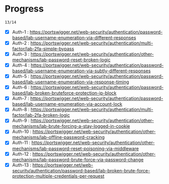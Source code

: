 # Progress

```bash
13/14
```

- [x] Auth-1 : https://portswigger.net/web-security/authentication/password-based/lab-username-enumeration-via-different-responses
- [x] Auth-2 : https://portswigger.net/web-security/authentication/multi-factor/lab-2fa-simple-bypass
- [x] Auth-3 : https://portswigger.net/web-security/authentication/other-mechanisms/lab-password-reset-broken-logic
- [x] Auth-4 : https://portswigger.net/web-security/authentication/password-based/lab-username-enumeration-via-subtly-different-responses
- [x] Auth-5 : https://portswigger.net/web-security/authentication/password-based/lab-username-enumeration-via-response-timing
- [x] Auth-6 : https://portswigger.net/web-security/authentication/password-based/lab-broken-bruteforce-protection-ip-block
- [x] Auth-7 : https://portswigger.net/web-security/authentication/password-based/lab-username-enumeration-via-account-lock
- [x] Auth-8 : https://portswigger.net/web-security/authentication/multi-factor/lab-2fa-broken-logic
- [x] Auth-9 : https://portswigger.net/web-security/authentication/other-mechanisms/lab-brute-forcing-a-stay-logged-in-cookie
- [x] Auth-10 : https://portswigger.net/web-security/authentication/other-mechanisms/lab-offline-password-cracking
- [x] Auth-11 : https://portswigger.net/web-security/authentication/other-mechanisms/lab-password-reset-poisoning-via-middleware
- [x] Auth-12 : https://portswigger.net/web-security/authentication/other-mechanisms/lab-password-brute-force-via-password-change
- [x] Auth-13 : https://portswigger.net/web-security/authentication/password-based/lab-broken-brute-force-protection-multiple-credentials-per-request
